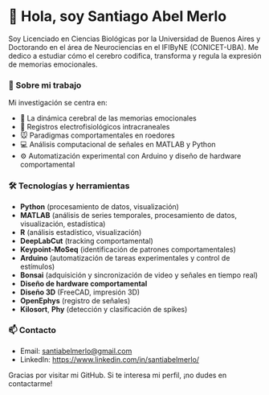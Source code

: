 # 👋 Hola, soy Santiago Abel Merlo

Soy Licenciado en Ciencias Biológicas por la Universidad de Buenos Aires y Doctorando en el área de Neurociencias en el IFIByNE (CONICET-UBA).
Me dedico a estudiar cómo el cerebro codifica, transforma y regula la expresión de memorias emocionales.

### 🧠 Sobre mi trabajo

Mi investigación se centra en:

- 🔎 La dinámica cerebral de las memorias emocionales
- 🧠 Registros electrofisiológicos intracraneales
- 🐭 Paradigmas comportamentales en roedores
- 💻 Análisis computacional de señales en MATLAB y Python
- ⚙️ Automatización experimental con Arduino y diseño de hardware comportamental

### 🛠️ Tecnologías y herramientas

- **Python** (procesamiento de datos, visualización)
- **MATLAB** (análisis de series temporales, procesamiento de datos, visualización, estadística)
- **R** (análisis estadístico, visualización)
- **DeepLabCut** (tracking comportamental)
- **Keypoint-MoSeq** (identificación de patrones comportamentales)
- **Arduino** (automatización de tareas experimentales y control de estímulos)
- **Bonsai** (adquisición y sincronización de video y señales en tiempo real)
- **Diseño de hardware comportamental**
- **Diseño 3D** (FreeCAD, impresión 3D)
- **OpenEphys** (registro de señales)
- **Kilosort**, **Phy** (detección y clasificación de spikes)

### 📫 Contacto

- Email: santiabelmerlo@gmail.com
- LinkedIn: https://www.linkedin.com/in/santiabelmerlo/

Gracias por visitar mi GitHub. Si te interesa mi perfil, ¡no dudes en contactarme!
